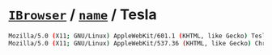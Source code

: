 # [`IBrowser`](/api/ua-parser-js/get-browser.md) / [`name`](../name.md) / Tesla

```sh
Mozilla/5.0 (X11; GNU/Linux) AppleWebKit/601.1 (KHTML, like Gecko) Tesla QtCarBrowser Safari/601.1
Mozilla/5.0 (X11; GNU/Linux) AppleWebKit/537.36 (KHTML, like Gecko) Chromium/79.0.3945.130 Chrome/79.0.3945.130 Safari/537.36 Tesla/2020.16.2.1-e99c70fff409
```